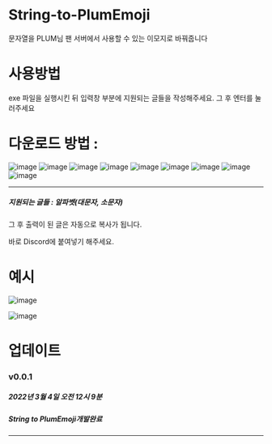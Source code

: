 # String-to-PlumEmoji
문자열을 PLUM님 팬 서버에서 사용할 수 있는 이모지로 바꿔줍니다

# 사용방법
exe 파일을 실행시킨 뒤 입력창 부분에 지원되는 글들을 작성해주세요.
그 후 엔터를 눌러주세요

# 다운로드 방법 :
![image](https://user-images.githubusercontent.com/96653318/222762891-d6fbd477-934b-4b23-b465-c5add2b96ccb.png)
![image](https://user-images.githubusercontent.com/96653318/222762951-2e1a5154-f06b-45d6-a1e8-65b0fb8e7c49.png)
![image](https://user-images.githubusercontent.com/96653318/222763033-3da42fad-67f8-4701-a67d-c5766d3a6b18.png)
![image](https://user-images.githubusercontent.com/96653318/222763066-428873ad-5fec-4792-83ea-8cd6b9584bde.png)
![image](https://user-images.githubusercontent.com/96653318/222763120-f5b52827-13eb-4193-b688-683ace1317a3.png)
![image](https://user-images.githubusercontent.com/96653318/222763169-ae4af319-0730-49b6-8f9d-d5c4b311bc47.png)
![image](https://user-images.githubusercontent.com/96653318/222763214-650fba0c-ae69-4f9b-ab66-644b906aab35.png)
![image](https://user-images.githubusercontent.com/96653318/222763262-63a1ba6b-ef27-4c60-8e74-00e05f76fffc.png)
![image](https://user-images.githubusercontent.com/96653318/222763295-fda7bf0c-a4f7-41cf-aca4-0b06c8a33e73.png)

----------
##### 지원되는 글들 : 알파벳(대문자, 소문자)

그 후 출력이 된 글은 자동으로 복사가 됩니다.
  
바로 Discord에 붙여넣기 해주세요.

# 예시
![image](https://user-images.githubusercontent.com/96653318/222753318-6db75b80-2d0d-4e6a-8c9a-ec78c1f8dd4a.png)

![image](https://user-images.githubusercontent.com/96653318/222753441-92bbeac4-b89b-48a0-9364-94a6127f68a7.png)

# 업데이트
### v0.0.1 
##### 2022년 3월 4일 오전 12시 9분
##### String to PlumEmoji개발완료
----------

